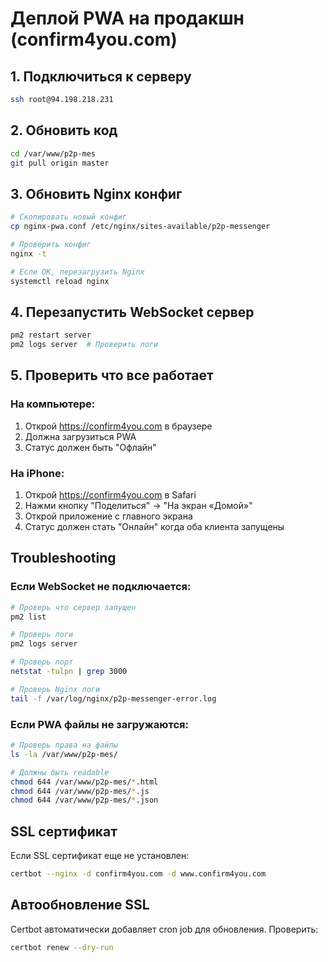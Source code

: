 # Деплой PWA на продакшн (confirm4you.com)

## 1. Подключиться к серверу

```bash
ssh root@94.198.218.231
```

## 2. Обновить код

```bash
cd /var/www/p2p-mes
git pull origin master
```

## 3. Обновить Nginx конфиг

```bash
# Скопировать новый конфиг
cp nginx-pwa.conf /etc/nginx/sites-available/p2p-messenger

# Проверить конфиг
nginx -t

# Если OK, перезагрузить Nginx
systemctl reload nginx
```

## 4. Перезапустить WebSocket сервер

```bash
pm2 restart server
pm2 logs server  # Проверить логи
```

## 5. Проверить что все работает

### На компьютере:
1. Открой https://confirm4you.com в браузере
2. Должна загрузиться PWA
3. Статус должен быть "Офлайн"

### На iPhone:
1. Открой https://confirm4you.com в Safari
2. Нажми кнопку "Поделиться" → "На экран «Домой»"
3. Открой приложение с главного экрана
4. Статус должен стать "Онлайн" когда оба клиента запущены

## Troubleshooting

### Если WebSocket не подключается:

```bash
# Проверь что сервер запущен
pm2 list

# Проверь логи
pm2 logs server

# Проверь порт
netstat -tulpn | grep 3000

# Проверь Nginx логи
tail -f /var/log/nginx/p2p-messenger-error.log
```

### Если PWA файлы не загружаются:

```bash
# Проверь права на файлы
ls -la /var/www/p2p-mes/

# Должны быть readable
chmod 644 /var/www/p2p-mes/*.html
chmod 644 /var/www/p2p-mes/*.js
chmod 644 /var/www/p2p-mes/*.json
```

## SSL сертификат

Если SSL сертификат еще не установлен:

```bash
certbot --nginx -d confirm4you.com -d www.confirm4you.com
```

## Автообновление SSL

Certbot автоматически добавляет cron job для обновления.
Проверить:

```bash
certbot renew --dry-run
```

